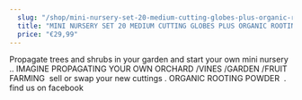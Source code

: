 ```yaml
---
  slug: "/shop/mini-nursery-set-20-medium-cutting-globes-plus-organic-rooting-powder"
  title: "MINI NURSERY SET 20 MEDIUM CUTTING GLOBES PLUS ORGANIC ROOTING POWDER"
  price: "€29,99"
---
```

  Propagate trees and shrubs in your garden and start your own mini nursery ..
IMAGINE PROPAGATING YOUR OWN ORCHARD /VINES /GARDEN /FRUIT FARMING 
sell or swap your new cuttings .
ORGANIC ROOTING POWDER 
.
find us on facebook